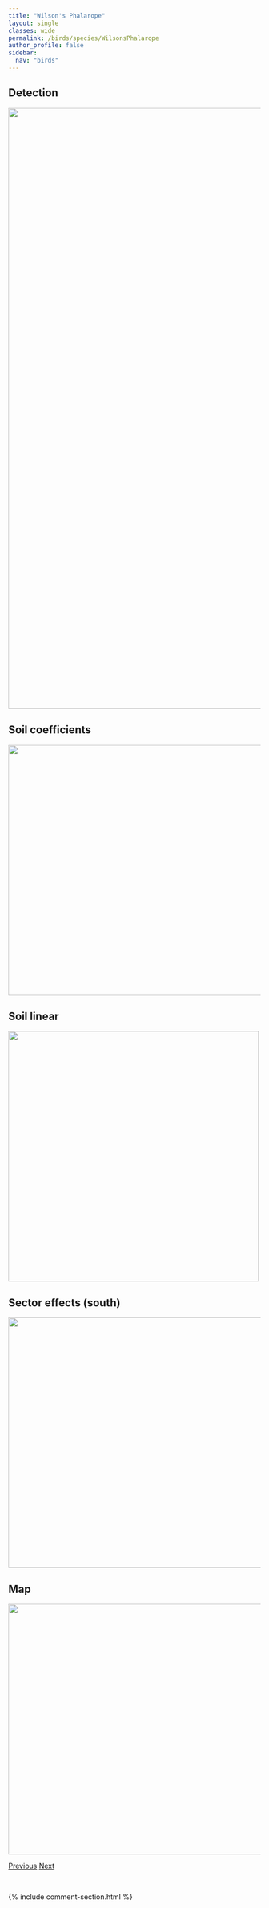 ```yaml
---
title: "Wilson's Phalarope"
layout: single
classes: wide
permalink: /birds/species/WilsonsPhalarope
author_profile: false
sidebar:
  nav: "birds"
---
```


<h2>Detection</h2>

<a href="https://drive.google.com/uc?export=view&id=16ZAWuz819sww5_ENTRMF2ZJz9NrZbUg0">
<img src="https://drive.google.com/uc?export=view&id=16ZAWuz819sww5_ENTRMF2ZJz9NrZbUg0" height = "1200" width = "800">
</a>

<h2>Soil coefficients</h2>

<a href="https://drive.google.com/uc?export=view&id=18ii1OmR3vksusguy1OLWla4Z52vHQjNL">
<img src="https://drive.google.com/uc?export=view&id=18ii1OmR3vksusguy1OLWla4Z52vHQjNL" height = "500" width = "1000">
</a>

<h2>Soil linear</h2>

<a href="https://drive.google.com/uc?export=view&id=1jl0V_Ko6oHIKdbjlQx2ur_UUtIi-JXG7">
<img src="https://drive.google.com/uc?export=view&id=1jl0V_Ko6oHIKdbjlQx2ur_UUtIi-JXG7" height = "500" width = "500">
</a>

<h2>Sector effects (south)</h2>

<a href="https://drive.google.com/uc?export=view&id=1GvD91sTcZog94b9XKcHX6RYcTgs5N-a0">
<img src="https://drive.google.com/uc?export=view&id=1GvD91sTcZog94b9XKcHX6RYcTgs5N-a0" height = "500" width = "1000">
</a>

<h2>Map</h2>

<a href="https://drive.google.com/uc?export=view&id=1zVsd72b35GxRyRRndte-Hzhamx0TmY0D">
<img src="https://drive.google.com/uc?export=view&id=1zVsd72b35GxRyRRndte-Hzhamx0TmY0D" height = "500" width = "1500">
</a>

<a href="/birds/species/Willet/" class="pagination--pager" title="Willet">Previous</a> <a href="/birds/species/WilsonsSnipe/" class="pagination--pager" title="Wilson's Snipe">Next</a>

<p>&nbsp;</p>

{% include comment-section.html %}

